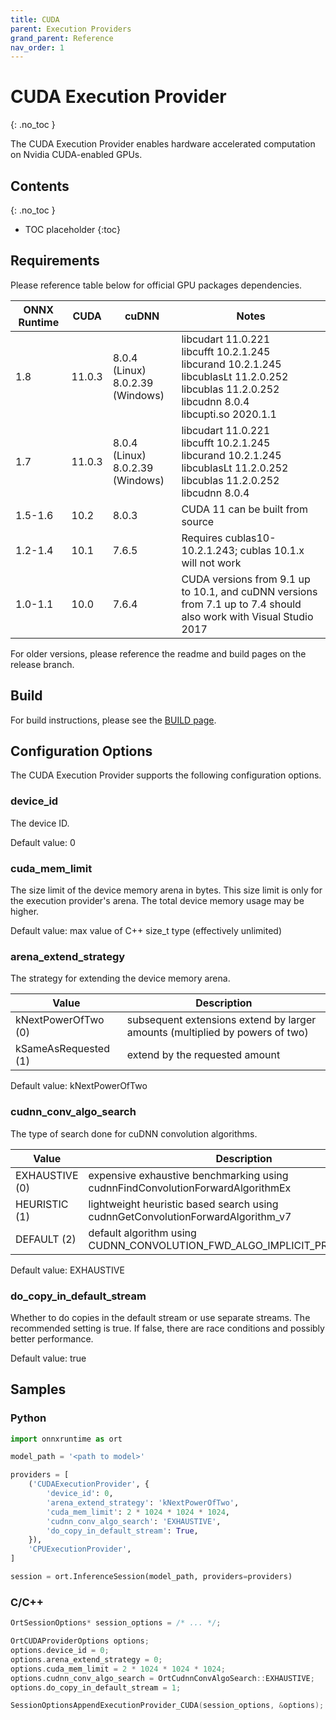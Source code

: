 ```yaml
---
title: CUDA
parent: Execution Providers
grand_parent: Reference
nav_order: 1
---
```


# CUDA Execution Provider
{: .no_toc }

The CUDA Execution Provider enables hardware accelerated computation on Nvidia CUDA-enabled GPUs.


## Contents
{: .no_toc }

* TOC placeholder
{:toc}

## Requirements
Please reference table below for official GPU packages dependencies.

|ONNX Runtime|CUDA|cuDNN|Notes|
|---|---|---|---|
|1.8|11.0.3|8.0.4 (Linux)<br/>8.0.2.39 (Windows)|libcudart 11.0.221<br/>libcufft 10.2.1.245<br/>libcurand 10.2.1.245<br/>libcublasLt 11.2.0.252<br/>libcublas 11.2.0.252<br/>libcudnn 8.0.4<br/>libcupti.so 2020.1.1|
|1.7|11.0.3|8.0.4 (Linux)<br/>8.0.2.39 (Windows)|libcudart 11.0.221<br/>libcufft 10.2.1.245<br/>libcurand 10.2.1.245<br/>libcublasLt 11.2.0.252<br/>libcublas 11.2.0.252<br/>libcudnn 8.0.4|
|1.5-1.6|10.2|8.0.3|CUDA 11 can be built from source|
|1.2-1.4|10.1|7.6.5|Requires cublas10-10.2.1.243; cublas 10.1.x will not work|
|1.0-1.1|10.0|7.6.4|CUDA versions from 9.1 up to 10.1, and cuDNN versions from 7.1 up to 7.4 should also work with Visual Studio 2017|

For older versions, please reference the readme and build pages on the release branch.

## Build
For build instructions, please see the [BUILD page](../../how-to/build-eps.md#CUDA).

## Configuration Options
The CUDA Execution Provider supports the following configuration options.

### device_id
The device ID.

Default value: 0

### cuda_mem_limit
The size limit of the device memory arena in bytes. This size limit is only for the execution provider's arena. The total device memory usage may be higher.

Default value: max value of C++ size_t type (effectively unlimited)

### arena_extend_strategy
The strategy for extending the device memory arena.

Value                   | Description
-|-
kNextPowerOfTwo (0)     | subsequent extensions extend by larger amounts (multiplied by powers of two)
kSameAsRequested (1)    | extend by the requested amount

Default value: kNextPowerOfTwo

### cudnn_conv_algo_search
The type of search done for cuDNN convolution algorithms.

Value           | Description
-|-
EXHAUSTIVE (0)  | expensive exhaustive benchmarking using cudnnFindConvolutionForwardAlgorithmEx
HEURISTIC (1)   | lightweight heuristic based search using cudnnGetConvolutionForwardAlgorithm_v7
DEFAULT (2)     | default algorithm using CUDNN_CONVOLUTION_FWD_ALGO_IMPLICIT_PRECOMP_GEMM

Default value: EXHAUSTIVE

### do_copy_in_default_stream
Whether to do copies in the default stream or use separate streams. The recommended setting is true. If false, there are race conditions and possibly better performance.

Default value: true

## Samples

### Python

```python
import onnxruntime as ort

model_path = '<path to model>'

providers = [
    ('CUDAExecutionProvider', {
        'device_id': 0,
        'arena_extend_strategy': 'kNextPowerOfTwo',
        'cuda_mem_limit': 2 * 1024 * 1024 * 1024,
        'cudnn_conv_algo_search': 'EXHAUSTIVE',
        'do_copy_in_default_stream': True,
    }),
    'CPUExecutionProvider',
]

session = ort.InferenceSession(model_path, providers=providers)
```

### C/C++

```c++
OrtSessionOptions* session_options = /* ... */;

OrtCUDAProviderOptions options;
options.device_id = 0;
options.arena_extend_strategy = 0;
options.cuda_mem_limit = 2 * 1024 * 1024 * 1024;
options.cudnn_conv_algo_search = OrtCudnnConvAlgoSearch::EXHAUSTIVE;
options.do_copy_in_default_stream = 1;

SessionOptionsAppendExecutionProvider_CUDA(session_options, &options);
```

